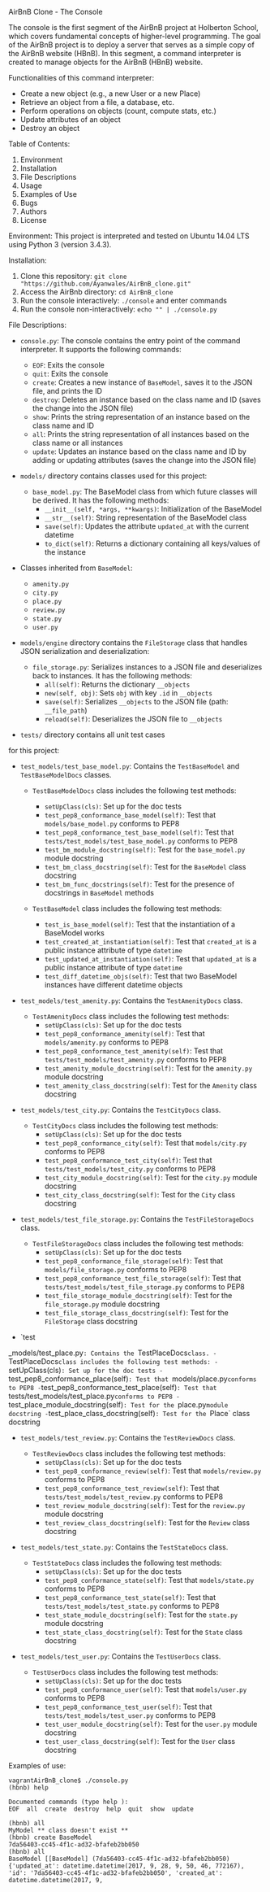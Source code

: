 AirBnB Clone - The Console

The console is the first segment of the AirBnB project at Holberton School, which covers fundamental concepts of higher-level programming. The goal of the AirBnB project is to deploy a server that serves as a simple copy of the AirBnB website (HBnB). In this segment, a command interpreter is created to manage objects for the AirBnB (HBnB) website.

Functionalities of this command interpreter:
- Create a new object (e.g., a new User or a new Place)
- Retrieve an object from a file, a database, etc.
- Perform operations on objects (count, compute stats, etc.)
- Update attributes of an object
- Destroy an object

Table of Contents:
1. Environment
2. Installation
3. File Descriptions
4. Usage
5. Examples of Use
6. Bugs
7. Authors
8. License

Environment:
This project is interpreted and tested on Ubuntu 14.04 LTS using Python 3 (version 3.4.3).

Installation:
1. Clone this repository: `git clone "https://github.com/Ayanwales/AirBnB_clone.git"`
2. Access the AirBnb directory: `cd AirBnB_clone`
3. Run the console interactively: `./console` and enter commands
4. Run the console non-interactively: `echo "" | ./console.py`

File Descriptions:
- `console.py`: The console contains the entry point of the command interpreter. It supports the following commands:
  - `EOF`: Exits the console
  - `quit`: Exits the console
  - `create`: Creates a new instance of `BaseModel`, saves it to the JSON file, and prints the ID
  - `destroy`: Deletes an instance based on the class name and ID (saves the change into the JSON file)
  - `show`: Prints the string representation of an instance based on the class name and ID
  - `all`: Prints the string representation of all instances based on the class name or all instances
  - `update`: Updates an instance based on the class name and ID by adding or updating attributes (saves the change into the JSON file)

- `models/` directory contains classes used for this project:
  - `base_model.py`: The BaseModel class from which future classes will be derived. It has the following methods:
    - `__init__(self, *args, **kwargs)`: Initialization of the BaseModel
    - `__str__(self)`: String representation of the BaseModel class
    - `save(self)`: Updates the attribute `updated_at` with the current datetime
    - `to_dict(self)`: Returns a dictionary containing all keys/values of the instance

- Classes inherited from `BaseModel`:
  - `amenity.py`
  - `city.py`
  - `place.py`
  - `review.py`
  - `state.py`
  - `user.py`

- `models/engine` directory contains the `FileStorage` class that handles JSON serialization and deserialization:
  - `file_storage.py`: Serializes instances to a JSON file and deserializes back to instances. It has the following methods:
    - `all(self)`: Returns the dictionary `__objects`
    - `new(self, obj)`: Sets `obj` with key `.id` in `__objects`
    - `save(self)`: Serializes `__objects` to the JSON file (path: `__file_path`)
    - `reload(self)`: Deserializes the JSON file to `__objects`

- `tests/` directory contains all unit test cases

 for this project:
  - `test_models/test_base_model.py`: Contains the `TestBaseModel` and `TestBaseModelDocs` classes.
    - `TestBaseModelDocs` class includes the following test methods:
      - `setUpClass(cls)`: Set up for the doc tests
      - `test_pep8_conformance_base_model(self)`: Test that `models/base_model.py` conforms to PEP8
      - `test_pep8_conformance_test_base_model(self)`: Test that `tests/test_models/test_base_model.py` conforms to PEP8
      - `test_bm_module_docstring(self)`: Test for the `base_model.py` module docstring
      - `test_bm_class_docstring(self)`: Test for the `BaseModel` class docstring
      - `test_bm_func_docstrings(self)`: Test for the presence of docstrings in `BaseModel` methods

    - `TestBaseModel` class includes the following test methods:
      - `test_is_base_model(self)`: Test that the instantiation of a BaseModel works
      - `test_created_at_instantiation(self)`: Test that `created_at` is a public instance attribute of type `datetime`
      - `test_updated_at_instantiation(self)`: Test that `updated_at` is a public instance attribute of type `datetime`
      - `test_diff_datetime_objs(self)`: Test that two BaseModel instances have different datetime objects

  - `test_models/test_amenity.py`: Contains the `TestAmenityDocs` class.
    - `TestAmenityDocs` class includes the following test methods:
      - `setUpClass(cls)`: Set up for the doc tests
      - `test_pep8_conformance_amenity(self)`: Test that `models/amenity.py` conforms to PEP8
      - `test_pep8_conformance_test_amenity(self)`: Test that `tests/test_models/test_amenity.py` conforms to PEP8
      - `test_amenity_module_docstring(self)`: Test for the `amenity.py` module docstring
      - `test_amenity_class_docstring(self)`: Test for the `Amenity` class docstring

  - `test_models/test_city.py`: Contains the `TestCityDocs` class.
    - `TestCityDocs` class includes the following test methods:
      - `setUpClass(cls)`: Set up for the doc tests
      - `test_pep8_conformance_city(self)`: Test that `models/city.py` conforms to PEP8
      - `test_pep8_conformance_test_city(self)`: Test that `tests/test_models/test_city.py` conforms to PEP8
      - `test_city_module_docstring(self)`: Test for the `city.py` module docstring
      - `test_city_class_docstring(self)`: Test for the `City` class docstring

  - `test_models/test_file_storage.py`: Contains the `TestFileStorageDocs` class.
    - `TestFileStorageDocs` class includes the following test methods:
      - `setUpClass(cls)`: Set up for the doc tests
      - `test_pep8_conformance_file_storage(self)`: Test that `models/file_storage.py` conforms to PEP8
      - `test_pep8_conformance_test_file_storage(self)`: Test that `tests/test_models/test_file_storage.py` conforms to PEP8
      - `test_file_storage_module_docstring(self)`: Test for the `file_storage.py` module docstring
      - `test_file_storage_class_docstring(self)`: Test for the `FileStorage` class docstring

  - `test

_models/test_place.py`: Contains the `TestPlaceDocs` class.
    - `TestPlaceDocs` class includes the following test methods:
      - `setUpClass(cls)`: Set up for the doc tests
      - `test_pep8_conformance_place(self)`: Test that `models/place.py` conforms to PEP8
      - `test_pep8_conformance_test_place(self)`: Test that `tests/test_models/test_place.py` conforms to PEP8
      - `test_place_module_docstring(self)`: Test for the `place.py` module docstring
      - `test_place_class_docstring(self)`: Test for the `Place` class docstring

  - `test_models/test_review.py`: Contains the `TestReviewDocs` class.
    - `TestReviewDocs` class includes the following test methods:
      - `setUpClass(cls)`: Set up for the doc tests
      - `test_pep8_conformance_review(self)`: Test that `models/review.py` conforms to PEP8
      - `test_pep8_conformance_test_review(self)`: Test that `tests/test_models/test_review.py` conforms to PEP8
      - `test_review_module_docstring(self)`: Test for the `review.py` module docstring
      - `test_review_class_docstring(self)`: Test for the `Review` class docstring

  - `test_models/test_state.py`: Contains the `TestStateDocs` class.
    - `TestStateDocs` class includes the following test methods:
      - `setUpClass(cls)`: Set up for the doc tests
      - `test_pep8_conformance_state(self)`: Test that `models/state.py` conforms to PEP8
      - `test_pep8_conformance_test_state(self)`: Test that `tests/test_models/test_state.py` conforms to PEP8
      - `test_state_module_docstring(self)`: Test for the `state.py` module docstring
      - `test_state_class_docstring(self)`: Test for the `State` class docstring

  - `test_models/test_user.py`: Contains the `TestUserDocs` class.
    - `TestUserDocs` class includes the following test methods:
      - `setUpClass(cls)`: Set up for the doc tests
      - `test_pep8_conformance_user(self)`: Test that `models/user.py` conforms to PEP8
      - `test_pep8_conformance_test_user(self)`: Test that `tests/test_models/test_user.py` conforms to PEP8
      - `test_user_module_docstring(self)`: Test for the `user.py` module docstring
      - `test_user_class_docstring(self)`: Test for the `User` class docstring

Examples of use:
```
vagrantAirBnB_clone$ ./console.py
(hbnb) help

Documented commands (type help ):
EOF  all  create  destroy  help  quit  show  update

(hbnb) all
MyModel ** class doesn't exist **
(hbnb) create BaseModel
7da56403-cc45-4f1c-ad32-bfafeb2bb050
(hbnb) all
BaseModel [[BaseModel] (7da56403-cc45-4f1c-ad32-bfafeb2bb050) {'updated_at': datetime.datetime(2017, 9, 28, 9, 50, 46, 772167), 'id': '7da56403-cc45-4f1c-ad32-bfafeb2bb050', 'created_at': datetime.datetime(2017, 9, 

